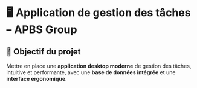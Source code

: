 # 🖥️ Application de gestion des tâches – APBS Group

## 🎯 Objectif du projet
Mettre en place une **application desktop moderne** de gestion des tâches, intuitive et performante, avec une **base de données intégrée** et une **interface ergonomique**.
